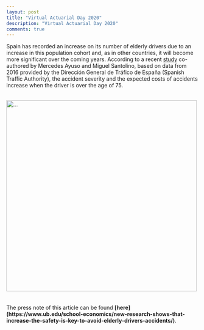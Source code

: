 ```yaml
---
layout: post
title: "Virtual Actuarial Day 2020"
description: "Virtual Actuarial Day 2020"
comments: true
---
```


Spain has recorded an increase on its number of elderly drivers due to an increase in this population cohort and, as in other countries, it will become more significant over the coming years. According to a recent [study](https://doi.org/10.1016/j.jsr.2020.02.002) co-authored by Mercedes Ayuso and Miguel Santolino, based on data from 2016 provided by the Dirección General de Tráfico de España (Spanish Traffic Authority), the accident severity and the expected costs of accidents increase when the driver is over the age of 75. <br>

<br />
<img align="middle" width="500" src="{{ site.url }}/images/actuarialday2020.png" alt="...">
<br />
<br />

<br>
The press note of this article can be found <b>[here](https://www.ub.edu/school-economics/new-research-shows-that-increase-the-safety-is-key-to-avoid-elderly-drivers-accidents/)</b>.
<br/>
